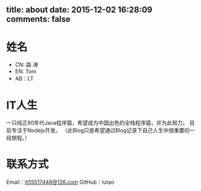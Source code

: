 ﻿title: about
date: 2015-12-02 16:28:09
comments: false
---
# 姓名
* CN: 路 涛    
* EN: Tom    
* AB：LT

# IT人生
一只纯正80年代Java程序猿，希望成为中国出色的全栈程序猿，并为此努力。
目前专注于Nodejs开发。
（此Blog只是希望通过Blog记录下自己人生中很重要的一段旅程。）

# 联系方式
Email：lt55517448@126.com
GitHub：lutao
